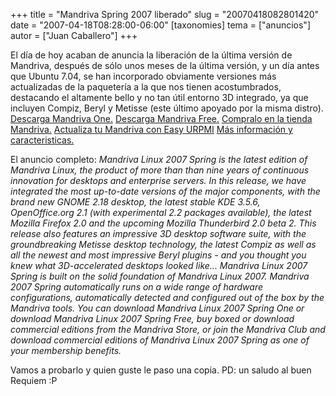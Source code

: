 +++
title = "Mandriva Spring 2007 liberado"
slug = "20070418082801420"
date = "2007-04-18T08:28:00-06:00"
[taxonomies]
tema = ["anuncios"]
autor = ["Juan Caballero"]
+++

El día de hoy acaban de anuncia la liberación de la última versión de
Mandriva, después de sólo unos meses de la última versión, y un día
antes que Ubuntu 7.04, se han incorporado obviamente versiones más
actualizadas de la paquetería a la que nos tienen acostumbrados,
destacando el altamente bello y no tan útil entorno 3D integrado, ya que
incluyen Compiz, Beryl y Metisse (este último apoyado por la misma
distro).
[Descarga Mandriva
One.](http://www.mandriva.com/en/download/mandrivaone)
[Descarga Mandriva Free.](http://www.mandriva.com/en/download/free)
[Compralo en la tienda Mandriva.](http://store.mandriva.com/)
[Actualiza tu Mandriva con Easy URPMI](http://easyurpmi.zarb.org/)
[Más información y
caracteristicas.](http://wiki.mandriva.com/en/Releases/Mandriva/2007.1/Tour)

<!-- more -->
El anuncio completo:
*Mandriva Linux 2007 Spring is the latest edition of Mandriva Linux, the
product of more than than nine years of continuous innovation for
desktops and enterprise servers.
In this release, we have integrated the most up-to-date versions of the
major components, with the brand new GNOME 2.18 desktop, the latest
stable KDE 3.5.6, OpenOffice.org 2.1 (with experimental 2.2 packages
available), the latest Mozilla Firefox 2.0 and the upcoming Mozilla
Thunderbird 2.0 beta 2.
This release also features an impressive 3D desktop software suite, with
the groundbreaking Metisse desktop technology, the latest Compiz as well
as all the newest and most impressive Beryl plugins - and you thought
you knew what 3D-accelerated desktops looked like...
Mandriva Linux 2007 Spring is built on the solid foundation of Mandriva
Linux 2007. Mandriva 2007 Spring automatically runs on a wide range of
hardware configurations, automatically detected and configured out of
the box by the Mandriva tools. You can download Mandriva Linux 2007
Spring One or download Mandriva Linux 2007 Spring Free, buy boxed or
download commercial editions from the Mandriva Store, or join the
Mandriva Club and download commercial editions of Mandriva Linux 2007
Spring as one of your membership benefits.*

Vamos a probarlo y quien guste le paso una copia.
PD: un saludo al buen Requiem :P
